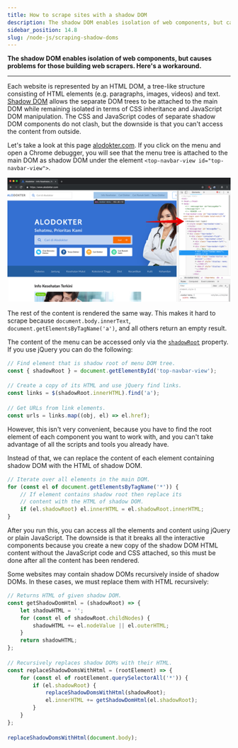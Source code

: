 ```yaml
---
title: How to scrape sites with a shadow DOM
description: The shadow DOM enables isolation of web components, but causes problems for those building web scrapers. Here's a workaround.
sidebar_position: 14.8
slug: /node-js/scraping-shadow-doms
---
```


**The shadow DOM enables isolation of web components, but causes problems for those building web scrapers. Here's a workaround.**

---

Each website is represented by an HTML DOM, a tree-like structure consisting of HTML elements (e.g. paragraphs, images, videos) and text. [Shadow DOM](https://developer.mozilla.org/en-US/docs/Web/API/Web_components/Using_shadow_DOM) allows the separate DOM trees to be attached to the main DOM while remaining isolated in terms of CSS inheritance and JavaScript DOM manipulation. The CSS and JavaScript codes of separate shadow DOM components do not clash, but the downside is that you can't access the content from outside.

Let's take a look at this page [alodokter.com](https://www.alodokter.com/). If you click on the menu and open a Chrome debugger, you will see that the menu tree is attached to the main DOM as shadow DOM under the element `<top-navbar-view id="top-navbar-view">`.

![Shadow root of the top-navbar-view custom element](./images/shadow.png)

The rest of the content is rendered the same way. This makes it hard to scrape because `document.body.innerText`, `document.getElementsByTagName('a')`, and all others return an empty result.

The content of the menu can be accessed only via the [`shadowRoot`](https://developer.mozilla.org/en-US/docs/Web/API/ShadowRoot) property. If you use jQuery you can do the following:

```js
// Find element that is shadow root of menu DOM tree.
const { shadowRoot } = document.getElementById('top-navbar-view');

// Create a copy of its HTML and use jQuery find links.
const links = $(shadowRoot.innerHTML).find('a');

// Get URLs from link elements.
const urls = links.map((obj, el) => el.href);
```

However, this isn't very convenient, because you have to find the root element of each component you want to work with, and you can't take advantage of all the scripts and tools you already have.

Instead of that, we can replace the content of each element containing shadow DOM with the HTML of shadow DOM.

```js
// Iterate over all elements in the main DOM.
for (const el of document.getElementsByTagName('*')) {
    // If element contains shadow root then replace its
    // content with the HTML of shadow DOM.
    if (el.shadowRoot) el.innerHTML = el.shadowRoot.innerHTML;
}
```

After you run this, you can access all the elements and content using jQuery or plain JavaScript. The downside is that it breaks all the interactive components because you create a new copy of the shadow DOM HTML content without the JavaScript code and CSS attached, so this must be done after all the content has been rendered.

Some websites may contain shadow DOMs recursively inside of shadow DOMs. In these cases, we must replace them with HTML recursively:

```js
// Returns HTML of given shadow DOM.
const getShadowDomHtml = (shadowRoot) => {
    let shadowHTML = '';
    for (const el of shadowRoot.childNodes) {
        shadowHTML += el.nodeValue || el.outerHTML;
    }
    return shadowHTML;
};

// Recursively replaces shadow DOMs with their HTML.
const replaceShadowDomsWithHtml = (rootElement) => {
    for (const el of rootElement.querySelectorAll('*')) {
        if (el.shadowRoot) {
            replaceShadowDomsWithHtml(shadowRoot);
            el.innerHTML += getShadowDomHtml(el.shadowRoot);
        }
    }
};

replaceShadowDomsWithHtml(document.body);
```
